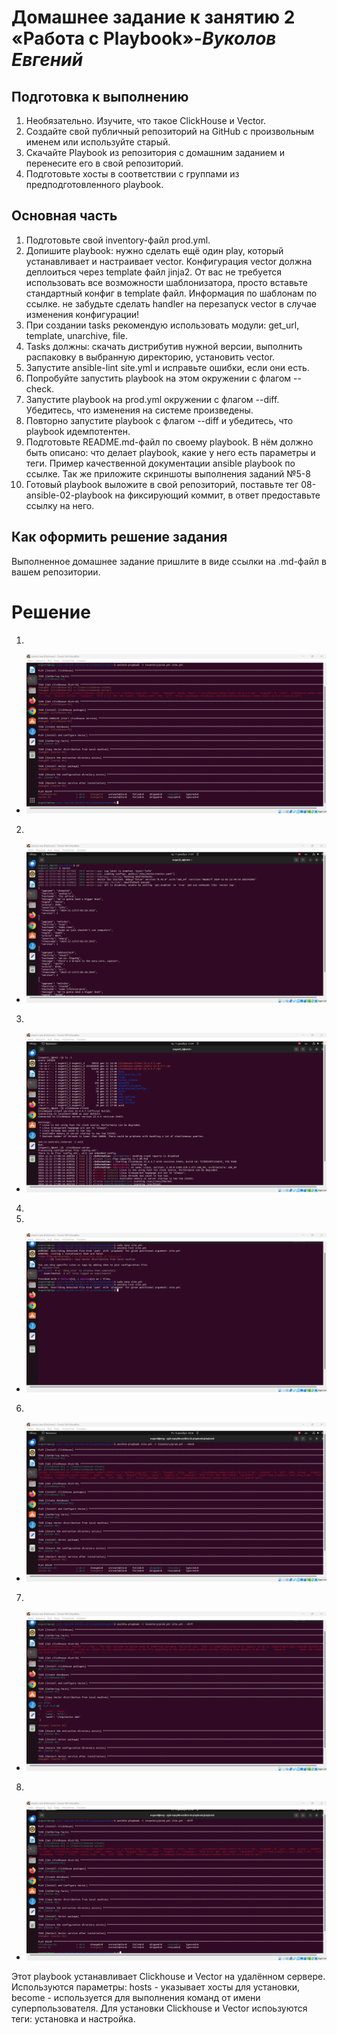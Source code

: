 # **Домашнее задание к занятию 2 «Работа с Playbook»**-***Вуколов Евгений***
## **Подготовка к выполнению**

1. Необязательно. Изучите, что такое ClickHouse и Vector.
2. Создайте свой публичный репозиторий на GitHub с произвольным именем или используйте старый.
3. Скачайте Playbook из репозитория с домашним заданием и перенесите его в свой репозиторий.
4. Подготовьте хосты в соответствии с группами из предподготовленного playbook.
## **Основная часть**

1. Подготовьте свой inventory-файл prod.yml.
2. Допишите playbook: нужно сделать ещё один play, который устанавливает и настраивает vector. Конфигурация vector должна деплоиться через template файл jinja2. От вас не требуется использовать все возможности шаблонизатора, просто вставьте стандартный конфиг в template файл. Информация по шаблонам по ссылке. не забудьте сделать handler на перезапуск vector в случае изменения конфигурации!
3. При создании tasks рекомендую использовать модули: get_url, template, unarchive, file.
4. Tasks должны: скачать дистрибутив нужной версии, выполнить распаковку в выбранную директорию, установить vector.
5. Запустите ansible-lint site.yml и исправьте ошибки, если они есть.
6. Попробуйте запустить playbook на этом окружении с флагом --check.
7. Запустите playbook на prod.yml окружении с флагом --diff. Убедитесь, что изменения на системе произведены.
8. Повторно запустите playbook с флагом --diff и убедитесь, что playbook идемпотентен.
9. Подготовьте README.md-файл по своему playbook. В нём должно быть описано: что делает playbook, какие у него есть параметры и теги. Пример качественной документации ansible playbook по ссылке. Так же приложите скриншоты выполнения заданий №5-8
10. Готовый playbook выложите в свой репозиторий, поставьте тег 08-ansible-02-playbook на фиксирующий коммит, в ответ предоставьте ссылку на него.

## **Как оформить решение задания**
Выполненное домашнее задание пришлите в виде ссылки на .md-файл в вашем репозитории.


# **Решение**
1. 
- ![scrinshot](https://github.com/Evgenii-379/08-ansible-02-playbook/blob/main/Снимок%20экрана%202024-12-11%20205359.png)
2. 
- ![scrinshot](https://github.com/Evgenii-379/08-ansible-02-playbook/blob/main/Снимок%20экрана%202024-12-11%20210800.png)
3. 
- ![scrinshot](https://github.com/Evgenii-379/08-ansible-02-playbook/blob/main/Снимок%20экрана%202024-12-11%20210950.png)
4. 
5. 
- ![scrinshot](https://github.com/Evgenii-379/08-ansible-02-playbook/blob/main/Снимок%20экрана%202024-12-11%20213637.png)
6. 
- ![scrinshot](https://github.com/Evgenii-379/08-ansible-02-playbook/blob/main/Снимок%20экрана%202024-12-13%20203639.png)
7. 
- ![scrinshot](https://github.com/Evgenii-379/08-ansible-02-playbook/blob/main/Снимок%20экрана%202024-12-11%20215107.png)
8. 
- ![scrinshot](https://github.com/Evgenii-379/08-ansible-02-playbook/blob/main/Снимок%20экрана%202024-12-13%20204651.png)

Этот playbook устанавливает Clickhouse и Vector на удалённом сервере. Используются параметры: hosts - указывает хосты для установки, 
become - используется для выполнения команд от имени суперпользователя.
Для установки Clickhouse и Vector испоьзуются теги: установка и настройка. 
